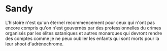 # Sandy
L'histoire n'est qu'un éternel recommencement pour ceux qui n'ont pas encore compris qu'on n'est gouvernés par des professionnelles du crimes organisés par les élites sataniques et autres monarques qui devront rendre des comptes comme je ne peux oublier les enfants qui sont morts pour la leur shoot d'adrénochrome.
